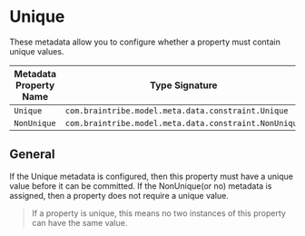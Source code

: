 # Unique

These metadata allow you to configure whether a property must contain unique values.

Metadata Property Name  | Type Signature  
------- | -----------
`Unique` | `com.braintribe.model.meta.data.constraint.Unique`
`NonUnique` | `com.braintribe.model.meta.data.constraint.NonUnique`

## General

If the Unique metadata is configured, then this property must have a unique value before it can be committed. If the NonUnique(or no) metadata is assigned, then a property does not require a unique value.
> If a property is unique, this means no two instances of this property can have the same value.
